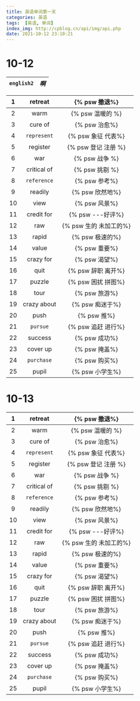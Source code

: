 ```yaml
---
title: 英语单词第一天
categories: 英语
tags:  [英语, 单词]
index_img: http://cpblog.cn/api/img/api.php
date: 2021-10-12 23:10:21
---
```




# 10-12

| `english2` | *啊* |
| ---------- | ---- |



|  1   |   retreat   |     {% psw 撤退%}      |
| :--: | :---------: | :--------------------: |
|  2   |    warm     |    {% psw 温暖的 %}    |
|  3   |   cure of   |     {% psw 治愈%}      |
|  4   | `represent` |   {% psw 象征 代表%}   |
|  5   |  register   |  {% psw 登记  注册 %}  |
|  6   |     war     |     {% psw 战争 %}     |
|  7   | critical of |     {% psw 挑剔 %}     |
|  8   | `reference` |     {% psw 参考%}      |
|  9   |   readily   |    {% psw 欣然地%}     |
|  10  |    view     |     {% psw 风景%}      |
|  11  | credit for  |    {% psw ---好评%}    |
|  12  |     raw     | {% psw 生的 未加工的%} |
|  13  |    rapid    |    {% psw 极速的%}     |
|  14  |    value    |     {% psw 重要%}      |
|  15  |  crazy for  |     {% psw 渴望%}      |
|  16  |    quit     |   {% psw 辞职 离开%}   |
|  17  |   puzzle    |   {% psw 困扰 拼图%}   |
|  18  |    tour     |     {% psw 旅游%}      |
|  19  | crazy about |    {% psw 痴迷于%}     |
|  20  |    push     |      {% psw 推%}       |
|  21  |  `pursue`   |   {% psw 追赶 进行%}   |
|  22  |   success   |     {% psw 成功%}      |
|  23  |  cover up   |     {% psw 掩盖%}      |
|  24  | `purchase`  |     {% psw 购买%}      |
|  25  |    pupil    |    {% psw 小学生%}     |



# 10-13

|  1   |   retreat   |     {% psw 撤退%}      |
| :--: | :---------: | :--------------------: |
|  2   |    warm     |    {% psw 温暖的 %}    |
|  3   |   cure of   |     {% psw 治愈%}      |
|  4   | `represent` |   {% psw 象征 代表%}   |
|  5   |  register   |  {% psw 登记  注册 %}  |
|  6   |     war     |     {% psw 战争 %}     |
|  7   | critical of |     {% psw 挑剔 %}     |
|  8   | `reference` |     {% psw 参考%}      |
|  9   |   readily   |    {% psw 欣然地%}     |
|  10  |    view     |     {% psw 风景%}      |
|  11  | credit for  |    {% psw ---好评%}    |
|  12  |     raw     | {% psw 生的 未加工的%} |
|  13  |    rapid    |    {% psw 极速的%}     |
|  14  |    value    |     {% psw 重要%}      |
|  15  |  crazy for  |     {% psw 渴望%}      |
|  16  |    quit     |   {% psw 辞职 离开%}   |
|  17  |   puzzle    |   {% psw 困扰 拼图%}   |
|  18  |    tour     |     {% psw 旅游%}      |
|  19  | crazy about |    {% psw 痴迷于%}     |
|  20  |    push     |      {% psw 推%}       |
|  21  |  `pursue`   |   {% psw 追赶 进行%}   |
|  22  |   success   |     {% psw 成功%}      |
|  23  |  cover up   |     {% psw 掩盖%}      |
|  24  | `purchase`  |     {% psw 购买%}      |
|  25  |    pupil    |    {% psw 小学生%}     |

